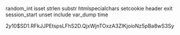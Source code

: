 random_int
isset
strlen
substr
htmlspecialchars
setcookie
header
exit
session_start
unset
include
var_dump
time

$2y$10$SD1.RFkJJPEtspsLFhS2D.QjxWjnTOxzA3ZIKjoioNz5pBa8wS3Sy